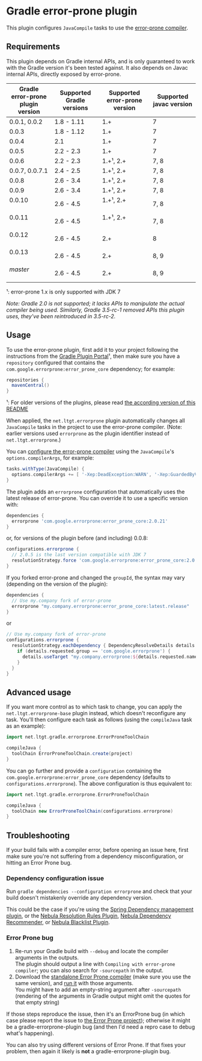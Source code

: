 Gradle error-prone plugin
=========================

This plugin configures `JavaCompile` tasks to use the [error-prone compiler].

[error-prone compiler]: http://errorprone.info/

Requirements
------------

This plugin depends on Gradle internal APIs,
and is only guaranteed to work with the Gradle version it's been tested against.
It also depends on Javac internal APIs, directly exposed by error-prone.

 Gradle error-prone plugin version | Supported Gradle versions | Supported error-prone version | Supported javac version
 --------------------------------- | ------------------------- | ----------------------------- | -----------------------
 0.0.1, 0.0.2                      | 1.8 - 1.11                | 1.+                           | 7
 0.0.3                             | 1.8 - 1.12                | 1.+                           | 7
 0.0.4                             | 2.1                       | 1.+                           | 7
 0.0.5                             | 2.2 - 2.3                 | 1.+                           | 7
 0.0.6                             | 2.2 - 2.3                 | 1.+¹, 2.+                     | 7, 8
 0.0.7, 0.0.7.1                    | 2.4 - 2.5                 | 1.+¹, 2.+                     | 7, 8
 0.0.8                             | 2.6 - 3.4                 | 1.+¹, 2.+                     | 7, 8
 0.0.9                             | 2.6 - 3.4                 | 1.+¹, 2.+                     | 7, 8
 0.0.10                            | 2.6 - 4.5                 | 1.+¹, 2.+                     | 7, 8
 0.0.11                            | 2.6 - 4.5                 | 1.+¹, 2.+                     | 7, 8
 0.0.12                            | 2.6 - 4.5                 | 2.+                           | 8
 0.0.13                            | 2.6 - 4.5                 | 2.+                           | 8, 9
 _master_                          | 2.6 - 4.5                 | 2.+                           | 8, 9

¹: error-prone 1.x is only supported with JDK 7

_Note: Gradle 2.0 is not supported;
it lacks APIs to manipulate the actual compiler being used.
Similarly, Gradle 3.5-rc-1 removed APIs this plugin uses,
they've been reintroduced in 3.5-rc-2._

Usage
-----

To use the error-prone plugin,
first add it to your project following the instructions from the [Gradle Plugin Portal](https://plugins.gradle.org/plugin/net.ltgt.errorprone)¹,
then make sure you have a `repository` configured that contains the `com.google.errorprone:error_prone_core` dependency;
for example:

```groovy
repositories {
  mavenCentral()
}
```

¹: For older versions of the plugins, please read [the according version of this README](https://github.com/tbroyer/gradle-errorprone-plugin/commits/master/README.md)

When applied, the `net.ltgt.errorprone` plugin automatically  changes all `JavaCompile` tasks in
the project to use the error-prone compiler.
(Note: earlier versions used `errorprone` as the plugin identifier instead of `net.ltgt.errorprone`.)

You can [configure the error-prone compiler](http://errorprone.info/docs/flags) using the `JavaCompile`'s `options.compilerArgs`,
for example:

```groovy
tasks.withType(JavaCompile) {
  options.compilerArgs += [ '-Xep:DeadException:WARN', '-Xep:GuardedByValidator:OFF' ]
}
```

The plugin adds an `errorprone` configuration that automatically uses the latest release of error-prone.
You can override it to use a specific version with:

```groovy
dependencies {
  errorprone 'com.google.errorprone:error_prone_core:2.0.21'
}
```

or, for versions of the plugin before (and including) 0.0.8:

```groovy
configurations.errorprone {
  // 2.0.5 is the last version compatible with JDK 7
  resolutionStrategy.force 'com.google.errorprone:error_prone_core:2.0.5'
}
```

If you forked error-prone and changed the `groupId`, the syntax may vary (depending on the version of the plugin):

```groovy
dependencies {
  // Use my.company fork of error-prone
  errorprone "my.company.errorprone:error_prone_core:latest.release"
}
```

or

```groovy
// Use my.company fork of error-prone
configurations.errorprone {
  resolutionStrategy.eachDependency { DependencyResolveDetails details ->
    if (details.requested.group == 'com.google.errorprone') {
      details.useTarget "my.company.errorprone:${details.requested.name}:latest.release"
    }
  }
}
```

Advanced usage
--------------

If you want more control as to which task to change,
you can apply the `net.ltgt.errorprone-base` plugin instead,
which doesn't reconfigure any task.
You'll then configure each task as follows
(using the `compileJava` task as an example):

```groovy
import net.ltgt.gradle.errorprone.ErrorProneToolChain

compileJava {
  toolChain ErrorProneToolChain.create(project)
}
```

You can go further and provide a `configuration` containing the `com.google.errorprone:error_prone_core` dependency
(defaults to `configurations.errorprone`).
The above configuration is thus equivalent to:

```groovy
import net.ltgt.gradle.errorprone.ErrorProneToolChain

compileJava {
  toolChain new ErrorProneToolChain(configurations.errorprone)
}
```

Troubleshooting
---------------

If your build fails with a compiler error,
before opening an issue here,
first make sure you're not suffering from a dependency misconfiguration,
or hitting an Error Prone bug.

### Dependency configuration issue

Run `gradle dependencies --configuration errorprone`
and check that your build doesn't mistakenly override any dependency version.

This could be the case if you're using the [Spring Dependency management plugin](https://plugins.gradle.org/plugin/io.spring.dependency-management),
or the [Nebula Resolution Rules Plugin](https://plugins.gradle.org/plugin/nebula.resolution-rules),
[Nebula Dependency Recommender](https://plugins.gradle.org/plugin/nebula.dependency-recommender),
or [Nebula Blacklist Plugin](https://plugins.gradle.org/plugin/nebula.blacklist).

### Error Prone bug

 1. Re-run your Gradle build with `--debug` and locate the compiler arguments in the outputs.  
    The plugin should output a line with `Compiling with error-prone compiler`;
    you can also search for `-sourcepath` in the output.
 2. Download the [standalone Error Prone compiler](https://search.maven.org/#search%7Cgav%7C1%7Cg%3A%22com.google.errorprone%22%20AND%20a%3A%22error_prone_ant%22)
    (make sure you use the same version),
    and [run it](http://errorprone.info/docs/installation#command-line) with those arguments.  
    You might have to add an empty-string argument after `-sourcepath`
    (rendering of the arguments in Gradle output might omit the quotes for that empty string)

If those steps reproduce the issue, then it's an ErrorProne bug
(in which case please report the issue to [the Error Prone project](https://github.com/google/error-prone/issues));
otherwise it might be a gradle-errorprone-plugin bug (and then I'd need a repro case to debug what's happening).

You can also try using different versions of Error Prone.
If that fixes your problem, then again it likely is **not** a gradle-errorprone-plugin bug.
